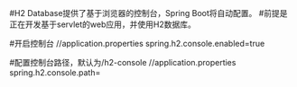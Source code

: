 #H2 Database提供了基于浏览器的控制台，Spring Boot将自动配置。
#前提是正在开发基于servlet的web应用，并使用H2数据库。

#开启控制台
//application.properties
spring.h2.console.enabled=true

#配置控制台路径，默认为/h2-console
//application.properties
spring.h2.console.path=